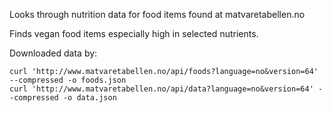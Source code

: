 Looks through nutrition data for food items found at matvaretabellen.no

Finds vegan food items especially high in selected nutrients. 

Downloaded data by:

    curl 'http://www.matvaretabellen.no/api/foods?language=no&version=64' --compressed -o foods.json
    curl 'http://www.matvaretabellen.no/api/data?language=no&version=64' --compressed -o data.json


